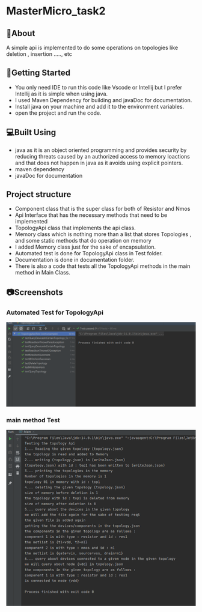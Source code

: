 # MasterMicro_task2

## 📙About
A simple api is implemented to do some operations on topologies like
deletion , insertion ....., etc
## 🏁Getting Started
- You only need IDE to run this code like Vscode or Intellij but I prefer Intellij as it is simple when using java.
- I used Maven Dependency for building and javaDoc for documentation.
- Install java on your machine and add it to the environment variables.
- open the project and run the code.
## 💻Built Using
 - java as it is an object oriented programming and provides security 
   by reducing threats caused by an authorized access to memory    loactions and that does not happen in java as it avoids using    explicit pointers.
 - maven dependency
 - javaDoc for documentation
## Project structure
- Component class that is the super class for both of Resistor and     Nmos
- Api Interface that has the necessary methods that need to be   implemented
 - TopologyApi class that implements the api class.
 - Memory class which is nothing more than a list that stores    Topologies , and some static methods that do operation on memory
 - I added Memory class just for the sake of encapsulation.
 - Automated test is done for TopologyApi class in Test folder.
 - Documentation is done in documentation folder.
 - There is also a code that tests all the TopologyApi methods in the    main method in Main Class. 
## 📷Screenshots
### Automated Test for TopologyApi
![](images/TopologyApiTest.PNG)
### main method Test 
![](images/main%20test.PNG)

